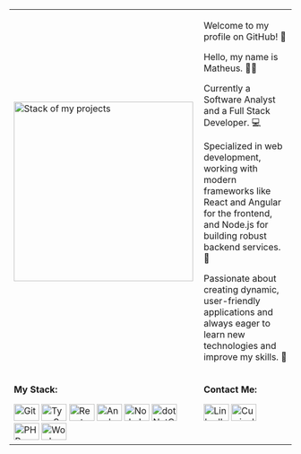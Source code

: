 <div align="center">
  <table>
    <tr>
      <td>
        <img height="320rem" alt="Stack of my projects" src="https://github-readme-stats.vercel.app/api/top-langs/?username=matpaulo&layout=donut-vertical&langs_count=6&theme=tokyonight"/>
      </td>
      <td>
        <p>Welcome to my profile on GitHub! 👋</p>
        <p>Hello, my name is Matheus. 🧑‍💻</p>
        <p>Currently a Software Analyst and a Full Stack Developer. 💻</p>
        <p>Specialized in web development, working with modern frameworks like React and Angular for the frontend, and Node.js for building robust backend services. 🚀</p>
        <p>Passionate about creating dynamic, user-friendly applications and always eager to learn new technologies and improve my skills. 🌟</p>
      </td>
    </tr>
    <tr>
      <td valign="top">
        <p><strong>My Stack:</strong></p>
        <div style="display: inline_block">
          <img alt="Git" height="30" width="45" src="https://cdn.jsdelivr.net/gh/devicons/devicon/icons/git/git-original.svg">
          <img alt="TypeScript" height="30" width="45" src="https://cdn.jsdelivr.net/gh/devicons/devicon@latest/icons/typescript/typescript-original.svg">
          <img alt="React" height="30" width="45" src="https://cdn.jsdelivr.net/gh/devicons/devicon/icons/react/react-original.svg"> 
          <img alt="Angular" height="30" width="45" src="https://cdn.jsdelivr.net/gh/devicons/devicon@latest/icons/angularjs/angularjs-original.svg">
          <img alt="NodeJs" height="30" width="45" src="https://cdn.jsdelivr.net/gh/devicons/devicon@latest/icons/nodejs/nodejs-original-wordmark.svg">
          <img alt="dotNetCore" height="30" width="45" src="https://cdn.jsdelivr.net/gh/devicons/devicon@latest/icons/dotnetcore/dotnetcore-original.svg"> 
          <img alt="PHP" height="30" width="45" src="https://cdn.jsdelivr.net/gh/devicons/devicon@latest/icons/php/php-original.svg">
          <img alt="Wordpress" height="30" width="45" src="https://cdn.jsdelivr.net/gh/devicons/devicon@latest/icons/wordpress/wordpress-plain.svg">
        </div>
      </td>
      <td valign="top">
        <p><strong>Contact Me:</strong></p>
        <div style="display: inline_block"> 
          <a href="https://www.linkedin.com/in/matheus-paulo-291828210" target="_blank">
          <img alt="LinkedIn" height="30" width="45" src="https://cdn.jsdelivr.net/gh/devicons/devicon@latest/icons/linkedin/linkedin-original.svg"></a>
          <a href="https://docs.google.com/document/d/1-3iIwgKjMjqMh-DCO9nX_dDnduhGLFg2oNl0mCutsOM/edit?usp=sharing" target="_blank">
          <img alt="Curriculo" height="30" width="45" src="https://cdn.jsdelivr.net/gh/devicons/devicon@latest/icons/safari/safari-original.svg"></a>
        </div>
      </td>
    </tr>
  </table>
</div>
